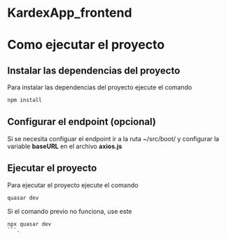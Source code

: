# KardexApp_frontend

# Como ejecutar el proyecto

## Instalar las dependencias del proyecto
Para instalar las dependencias del proyecto ejecute el comando
```bash 
npm install
```

## Configurar el endpoint (opcional)
Si se necesita configuar el endpoint ir a la ruta ~/src/boot/ y configurar la variable **baseURL**  en el archivo **axios.js**

## Ejecutar el proyecto
Para ejecutar el proyecto ejecute el comando
```bash
quasar dev
```

Si el comando previo no funciona, use este
```bash
npx quasar dev
```.
